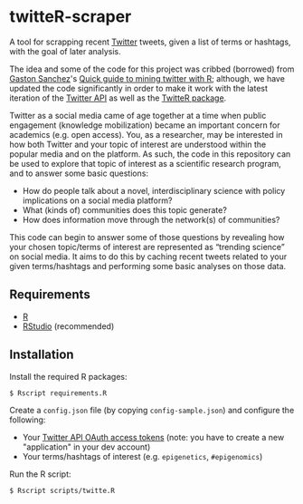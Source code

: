 # twitteR-scraper

A tool for scrapping recent [Twitter](http://twitter.com) tweets, given a list of terms or hashtags, with the goal of later analysis.

The idea and some of the code for this project was cribbed (borrowed) from [Gaston Sanchez](http://www.gastonsanchez.com)'s [Quick guide to mining twitter with R](https://sites.google.com/site/miningtwitter/home); although, we have updated the code significantly in order to make it work with the latest iteration of the [Twitter API](https://dev.twitter.com/rest/public) as well as the [TwitteR package](https://cran.r-project.org/web/packages/twitteR/).

Twitter as a social media came of age together at a time when public engagement (knowledge mobilization) became an important concern for academics (e.g. open access).
You, as a researcher, may be interested in how both Twitter and your topic of interest are understood within the popular media and on the platform.
As such, the code in this repository can be used to explore that topic of interest as a scientific research program, and to answer some basic questions:

- How do people talk about a novel, interdisciplinary science with policy implications on a social media platform?
- What (kinds of) communities does this topic generate?
- How does information move through the network(s) of communities?

This code can begin to answer some of those questions by revealing how your chosen topic/terms of interest are represented as “trending science”  on social media.
It aims to do this by caching recent tweets related to your given terms/hashtags and performing some basic analyses on those data.


## Requirements

- [R](https://www.r-project.org/)
- [RStudio](www.rstudio.com/) (recommended)


## Installation

Install the required R packages:

    $ Rscript requirements.R

Create a `config.json` file (by copying `config-sample.json`) and configure the following:

- Your [Twitter API OAuth access tokens](https://dev.twitter.com/oauth/overview/application-owner-access-tokens) (note: you have to create a new "application" in your dev account)
- Your terms/hashtags of interest (e.g. `epigenetics`, `#epigenomics`)

Run the R script:

    $ Rscript scripts/twitte.R
